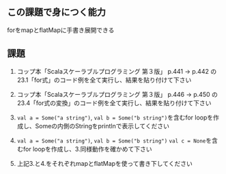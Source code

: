 ## この課題で身につく能力

forをmapとflatMapに手書き展開できる

## 課題

1. コップ本「Scalaスケーラブルプログラミング 第３版」 p.441 -> p.442 の23.1「for式」のコード例を全て実行し、結果を貼り付けて下さい

2. コップ本「Scalaスケーラブルプログラミング 第３版」 p.446 -> p.450 の23.4「for式の変換」のコード例を全て実行し、結果を貼り付けて下さい

3. `val a = Some("a string")`, `val b = Some("b string")`を含むfor loopを作成し、Someの内側のStringをprintlnで表示してください

4. `val a = Some("a string")`, `val b = Some("b string")` `val c = None`を含むfor loopを作成し、3.同様動作を確かめて下さい

5. 上記3.と4.をそれぞれmapとflatMapを使って書き下してください